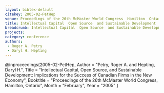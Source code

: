 ```yaml
---
layout: bibtex-default
citekey: 2005-02-PetHep
venue: Proceedings of the 26th McMaster World Congress  Hamilton  Ontario
title: Intellectual Capital  Open Source  and Sustainable Development  Implications for the Success of Canadian Firms in the New Economy (2005)
breadcrumb: Intellectual Capital  Open Source  and Sustainable Development  Implications for the Success of Canadian Firms in the New Economy (2005)
projects:
category: conference
authors:
 - Roger A. Petry 
 - Daryl H. Hepting 
---
```

@inproceedings{2005-02-PetHep,
	Author =  "Petry, Roger A. and Hepting, Daryl H.",
	Title =  "Intellectual Capital, Open Source, and Sustainable Development: Implications for the Success of Canadian Firms in the New Economy",
	Booktitle =  "Proceedings of the 26th McMaster World Congress, Hamilton, Ontario",
	Month =  "February",
	Year =  "2005"
}
